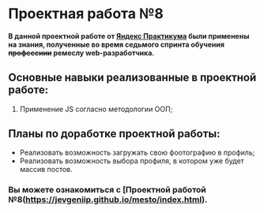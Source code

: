 # **Проектная работа №8**
#### В данной проектной работе от [Яндекс Практикума](https://practicum.yandex.ru/) были применены на знания, полученные во время седьмого спринта обучения ~~профессиии~~ ремеслу web-разработчика. 

## Основные навыки реализованные в проектной работе:
1. Применение JS согласно методологии ООП;

## Планы по доработке проектной работы:
* Реализовать возможность загружать свою фоотографию в профиль;
* Реализовать возможность выбора профиля, в котором уже будет массив постов.

### Вы можете ознакомиться с [Проектной работой №8(https://jevgeniip.github.io/mesto/index.html).
